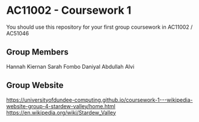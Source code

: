 # AC11002 - Coursework 1
You should use this repository for your first group coursework in AC11002 / AC51046

## Group Members
Hannah Kiernan
Sarah Fombo
Daniyal Abdullah Alvi

## Group Website
https://universityofdundee-computing.github.io/coursework-1---wikipedia-website-group-4-stardew-valley/home.html
https://en.wikipedia.org/wiki/Stardew_Valley
